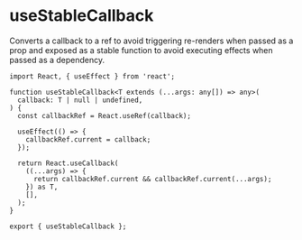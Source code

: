 # useStableCallback

Converts a callback to a ref to avoid triggering re-renders when passed as a prop and exposed as a stable function to avoid executing effects when passed as a dependency.

```tsx | pure
import React, { useEffect } from 'react';

function useStableCallback<T extends (...args: any[]) => any>(
  callback: T | null | undefined,
) {
  const callbackRef = React.useRef(callback);

  useEffect(() => {
    callbackRef.current = callback;
  });

  return React.useCallback(
    ((...args) => {
      return callbackRef.current && callbackRef.current(...args);
    }) as T,
    [],
  );
}

export { useStableCallback };
```
